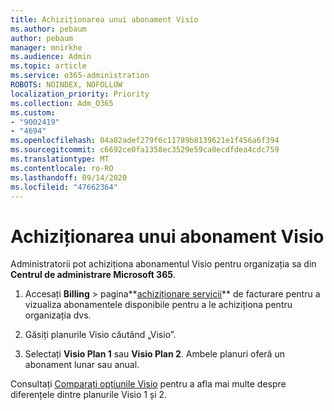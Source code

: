 ```yaml
---
title: Achiziționarea unui abonament Visio
ms.author: pebaum
author: pebaum
manager: mnirkhe
ms.audience: Admin
ms.topic: article
ms.service: o365-administration
ROBOTS: NOINDEX, NOFOLLOW
localization_priority: Priority
ms.collection: Adm_O365
ms.custom:
- "9002419"
- "4694"
ms.openlocfilehash: 04a82adef279f6c11789b8139621e1f456a6f394
ms.sourcegitcommit: c6692ce0fa1358ec3529e59ca0ecdfdea4cdc759
ms.translationtype: MT
ms.contentlocale: ro-RO
ms.lasthandoff: 09/14/2020
ms.locfileid: "47662364"
---
```

# <a name="purchase-visio-subscription"></a>Achiziționarea unui abonament Visio

Administratorii pot achiziționa abonamentul Visio pentru organizația sa din **Centrul de administrare Microsoft 365**.

1. Accesați **Billing**  >  pagina**[achiziționare servicii](https://go.microsoft.com/fwlink/p/?linkid=868433)** de facturare pentru a vizualiza abonamentele disponibile pentru a le achiziționa pentru organizația dvs.

2. Găsiți planurile Visio căutând „Visio”.

3. Selectați **Visio Plan 1** sau **Visio Plan 2**. Ambele planuri oferă un abonament lunar sau anual.

Consultați [Comparați opțiunile Visio](https://products.office.com/Visio/microsoft-visio-plans-and-pricing-compare-visio-options) pentru a afla mai multe despre diferențele dintre planurile Visio 1 și 2.
